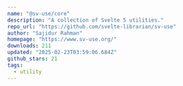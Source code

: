 ```yaml
---
name: "@sv-use/core"
description: "A collection of Svelte 5 utilities."
repo_url: "https://github.com/svelte-librarian/sv-use"
author: "Sajidur Rahman"
homepage: "https://www.sv-use.org/"
downloads: 211
updated: "2025-02-23T03:59:06.684Z"
github_stars: 21
tags: 
  - utility
---
```

